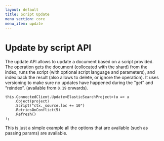 ```yaml
---
layout: default
title: Script Update
menu_section: core
menu_item: update
---
```



# Update by script API 

The update API allows to update a document based on a script provided. The operation gets the document (collocated with the shard) from the index, runs the script (with optional script language and parameters), and index back the result (also allows to delete, or ignore the operation). It uses versioning to make sure no updates have happened during the “get” and “reindex”. (available from `0.19` onwards).

	this.ConnectedClient.Update<ElasticSearchProject>(u => u
		.Object(project)
		.Script("ctx._source.loc += 10")
		.RetriesOnConflict(5)
		.Refresh()
	);

This is just a simple example all the options that are available (such as passing params) are available. 